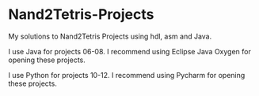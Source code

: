 # Nand2Tetris-Projects
My solutions to Nand2Tetris Projects using hdl, asm and Java.

I use Java for projects 06-08. I recommend using Eclipse Java Oxygen for opening these projects.

I use Python for projects 10-12. I recommend using Pycharm for opening these projects.
